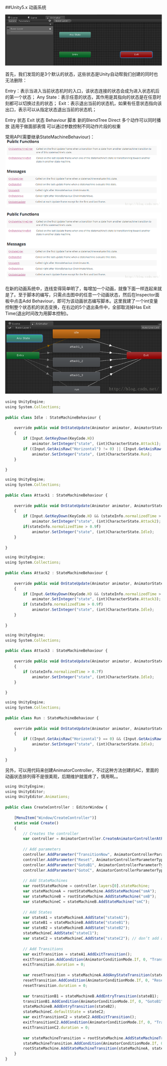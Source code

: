 ##Unity5.x 动画系统


![](/assets/newAnimator04.jpg)


首先，我们发现的是3个默认的状态，这些状态是Unity自动帮我们创建的同时也无法删除：

Entry：表示当进入当前状态机时的入口，该状态连接的状态会成为进入状态机后的第一个状态；
Any State：表示任意的状态，其作用是其指向的状态是在任意时刻都可以切换过去的状态；
Exit：表示退出当前的状态机，如果有任意状态指向该出口，表示可以从指定状态退出当前的状态机；

Entry 状态
Exit 状态
Behaviour 脚本
新的BlendTree
    Direct
        多个动作可以同时播放
            适用于做面部表情
        可以通过参数控制不同动作片段的权重
        

常用API(需要继承StateMachineBehaviour)：
![](/assets/newAnimator02.png)

![](/assets/newAnimator03.png)
        
在新的动画系统中，连线变得简单明了，每增加一个动画，就像下面一样连起来就是了。至于脚本的编写，只需点击图中的任意一个动画状态，然后在Inspector面板中点击Add Behaviour，即可为该动画状态编写脚本。这里我建了一个int变量控制整个状态机的状态变换，在右边的5个退出条件中，全部取消掉Has Exit Time(退出时间改为用脚本控制)。

![](/assets/newAnimator01.png)

```javascript
using UnityEngine;  
using System.Collections;  
  
public class Idle : StateMachineBehaviour {  
  
    override public void OnStateUpdate(Animator animator, AnimatorStateInfo stateInfo, int layerIndex)  
    {  
        if (Input.GetKeyDown(KeyCode.H))  
            animator.SetInteger("state", (int)CharacterState.Attack1);  
        if ((Input.GetAxisRaw("Horizontal") != 0) || (Input.GetAxisRaw("Vertical") != 0))  
            animator.SetInteger("state", (int)CharacterState.Run);  
    }  
  
}  
```

```javascript
using UnityEngine;  
using System.Collections;  
  
public class Attack1 : StateMachineBehaviour {  
  
    override public void OnStateUpdate(Animator animator, AnimatorStateInfo stateInfo, int layerIndex)  
    {  
        if (Input.GetKeyDown(KeyCode.H) && (stateInfo.normalizedTime > 0.5f))  
            animator.SetInteger("state", (int)CharacterState.Attack2);  
        if(stateInfo.normalizedTime > 0.9f)  
            animator.SetInteger("state", (int)CharacterState.Idle);  
    }  
  
}  
```

```javascript
using UnityEngine;  
using System.Collections;  
  
public class Attack2 : StateMachineBehaviour {  
  
    override public void OnStateUpdate(Animator animator, AnimatorStateInfo stateInfo, int layerIndex)  
    {  
        if (Input.GetKeyDown(KeyCode.H) && (stateInfo.normalizedTime > 0.5f))  
            animator.SetInteger("state", (int)CharacterState.Attack3);  
        if (stateInfo.normalizedTime > 0.9f)  
            animator.SetInteger("state", (int)CharacterState.Idle);  
    }  
  
}  
```

```javascript
using UnityEngine;  
using System.Collections;  
  
public class Attack3 : StateMachineBehaviour {  
  
    override public void OnStateUpdate(Animator animator, AnimatorStateInfo stateInfo, int layerIndex)  
    {  
        if (stateInfo.normalizedTime > 0.7f)  
            animator.SetInteger("state", (int)CharacterState.Idle);  
    }  
  
}  
```

```javascript
using UnityEngine;  
using System.Collections;  
  
public class Run : StateMachineBehaviour {  
  
    override public void OnStateUpdate(Animator animator, AnimatorStateInfo stateInfo, int layerIndex)  
    {  
        if ((Input.GetAxisRaw("Horizontal") == 0) && (Input.GetAxisRaw("Vertical") == 0))  
            animator.SetInteger("state", (int)CharacterState.Idle);  
    }  
  
}  
```


另外，可以用代码来创建AnimatorController，不过这种方法创建的AC，里面的动画状态排列得不是很美观，后期维护就蛋疼了，慎用啊。。

```javascript
using UnityEngine;  
using UnityEditor;  
using UnityEditor.Animations;  
  
public class CreateController : EditorWindow {  
  
    [MenuItem("Window/CreateController")]  
    static void Create()  
    {  
        // Creates the controller  
        var controller = AnimatorController.CreateAnimatorControllerAtPath ("Assets/StateMachineTransitions.controller");  
   
        // Add parameters  
        controller.AddParameter("TransitionNow", AnimatorControllerParameterType.Trigger);  
        controller.AddParameter("Reset", AnimatorControllerParameterType.Trigger);  
        controller.AddParameter("GotoB1", AnimatorControllerParameterType.Trigger);  
        controller.AddParameter("GotoC", AnimatorControllerParameterType.Trigger);  
   
        // Add StateMachines  
        var rootStateMachine = controller.layers[0].stateMachine;  
        var stateMachineA = rootStateMachine.AddStateMachine("smA");  
        var stateMachineB = rootStateMachine.AddStateMachine("smB");  
        var stateMachineC = stateMachineB.AddStateMachine("smC");  
   
        // Add States  
        var stateA1 = stateMachineA.AddState("stateA1");  
        var stateB1 = stateMachineB.AddState("stateB1");  
        var stateB2 = stateMachineB.AddState("stateB2");  
        stateMachineC.AddState("stateC1");  
        var stateC2 = stateMachineC.AddState("stateC2"); // don’t add an entry transition, should entry to state by default  
   
        // Add Transitions  
        var exitTransition = stateA1.AddExitTransition();  
        exitTransition.AddCondition(AnimatorConditionMode.If, 0, "TransitionNow");  
        exitTransition.duration = 0;  
   
        var resetTransition = stateMachineA.AddAnyStateTransition(stateA1);  
        resetTransition.AddCondition(AnimatorConditionMode.If, 0, "Reset");  
        resetTransition.duration = 0;  
   
        var transitionB1 = stateMachineB.AddEntryTransition(stateB1);  
        transitionB1.AddCondition(AnimatorConditionMode.If, 0, "GotoB1");  
        stateMachineB.AddEntryTransition(stateB2);  
        stateMachineC.defaultState = stateC2;  
        var exitTransitionC2 = stateC2.AddExitTransition();  
        exitTransitionC2.AddCondition(AnimatorConditionMode.If, 0, "TransitionNow");  
        exitTransitionC2.duration = 0;  
   
        var stateMachineTransition = rootStateMachine.AddStateMachineTransition(stateMachineA, stateMachineC);  
        stateMachineTransition.AddCondition(AnimatorConditionMode.If, 0, "GotoC");  
        rootStateMachine.AddStateMachineTransition(stateMachineA, stateMachineB);  
    }    
}  
```


